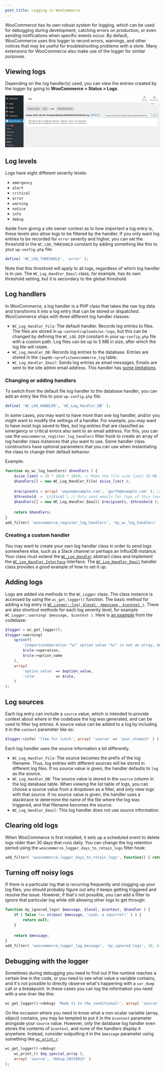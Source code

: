 ```yaml
---
post_title: Logging in WooCommerce
---
```


WooCommerce has its own robust system for logging, which can be used for debugging during development, catching errors on production, or even sending notifications when specific events occur. By default, WooCommerce uses this logger to record errors, warnings, and other notices that may be useful for troubleshooting problems with a store. Many extensions for WooCommerce also make use of the logger for similar purposes.

## Viewing logs

Depending on the log handler(s) used, you can view the entries created by the logger by going to **WooCommerce > Status > Logs**.

![Log file viewer](_media/log-critical.jpg)

## Log levels

Logs have eight different severity levels:

* `emergency`
* `alert`
* `critical`
* `error`
* `warning`
* `notice`
* `info`
* `debug`

Aside from giving a site owner context as to how important a log entry is, these levels also allow logs to be filtered by the handler. If you only want log entries to be recorded for `error` severity and higher, you can set the threshold in the `WC_LOG_THRESHOLD` constant by adding something like this to your `wp-config.php` file:

```php
define( 'WC_LOG_THRESHOLD', 'error' );
```

Note that this threshold will apply to all logs, regardless of which log handler is in use. The `WC_Log_Handler_Email` class, for example, has its own threshold setting, but it is secondary to the global threshold.

## Log handlers

In WooCommerce, a log handler is a PHP class that takes the raw log data and transforms it into a log entry that can be stored or dispatched. WooCommerce ships with three different log handler classes:

* `WC_Log_Handler_File`: The default handler. Records log entries to files. The files are stored in `wp-content/uploads/wc-logs`, but this can be changed by defining the `WC_LOG_DIR` constant in your `wp-config.php` file with a custom path. Log files can be up to 5 MB in size, after which the log file will rotate.
* `WC_Log_Handler_DB`: Records log entries to the database. Entries are stored in the `{$wpdb->prefix}woocommerce_log` table.
* `WC_Log_Handler_Email`: Sends log entries as email messages. Emails are sent to the site admin email address. This handler has [some limitations](https://github.com/woocommerce/woocommerce/blob/fe81a4cf27601473ad5c394a4f0124c785aaa4e6/plugins/woocommerce/includes/log-handlers/class-wc-log-handler-email.php#L15-L27).

### Changing or adding handlers

To switch from the default file log handler to the database handler, you can add an entry like this to your `wp-config.php` file:

```php
define( 'WC_LOG_HANDLER', 'WC_Log_Handler_DB' );
```

In some cases, you may want to have more than one log handler, and/or you might want to modify the settings of a handler. For example, you may want to have most logs saved to files, but log entries that are classified as emergency or critical errors also sent to an email address. For this, you can use the `woocommerce_register_log_handlers` filter hook to create an array of log handler class instances that you want to use. Some handler class constructors have optional parameters that you can use when instantiating the class to change their default behavior.

Example:

```php
function my_wc_log_handlers( $handlers ) {
	$size_limit = 10 * 1024 * 1024; // Make the file size limit 10 MB instead of 5.
	$handlers[] = new WC_Log_Handler_File( $size_limit );
	
	$recipients = array( 'wayne@example.com', 'garth@example.com' ); // Send logs to multiple recipients.
	$threshold  = 'critical'; // Only send emails for logs of this level and higher.
	$handlers[] = new WC_Log_Handler_Email( $recipients, $threshold );
	
	return $handlers;
}
add_filter( 'woocommerce_register_log_handlers', 'my_wc_log_handlers' );
```

### Creating a custom handler

You may want to create your own log handler class in order to send logs somewhere else, such as a Slack channel or perhaps an InfluxDB instance. Your class must extend the [`WC_Log_Handler`](https://woocommerce.github.io/code-reference/classes/WC-Log-Handler.html) abstract class and implement the [`WC_Log_Handler_Interface`](https://woocommerce.github.io/code-reference/classes/WC-Log-Handler-Interface.html) interface. The [`WC_Log_Handler_Email`](https://github.com/woocommerce/woocommerce/blob/6688c60fe47ad42d49deedab8be971288e4786c1/plugins/woocommerce/includes/log-handlers/class-wc-log-handler-email.php) handler class provides a good example of how to set it up.

## Adding logs

Logs are added via methods in the `WC_Logger` class. The class instance is accessed by using the `wc_get_logger()` function. The basic method for adding a log entry is [`WC_Logger::log( $level, $message, $context )`](https://woocommerce.github.io/code-reference/classes/WC-Logger.html#method_log). There are also shortcut methods for each log severity level, for example `WC_Logger::warning( $message, $context )`. Here is [an example](https://github.com/woocommerce/woocommerce/blob/6688c60fe47ad42d49deedab8be971288e4786c1/plugins/woocommerce/src/Admin/RemoteInboxNotifications/OptionRuleProcessor.php#L53-L64) from the codebase:

```php
$logger = wc_get_logger();
$logger->warning(
	sprintf(
		'ComparisonOperation "%s" option value "%s" is not an array, defaulting to empty array.',
		$rule->operation,
		$rule->option_name
	),
	array(
		'option_value' => $option_value,
		'rule'         => $rule,
	)
);
```

## Log sources

Each log entry can include a `source` value, which is intended to provide context about where in the codebase the log was generated, and can be used to filter log entries. A source value can be added to a log by including it in the `context` parameter like so:

```php
$logger->info( 'Time for lunch', array( 'source' => 'your_stomach' ) );
```

Each log handler uses the source information a bit differently.

* `WC_Log_Handler_File`: The source becomes the prefix of the log filename. Thus, log entries with different sources will be stored in different log files. If no source value is given, the handler defaults to `log` as the source.
* `WC_Log_Handler_DB`: The source value is stored in the `source` column in the log database table. When viewing the list table of logs, you can choose a source value from a dropdown as a filter, and only view logs with that source. If no source value is given, the handler uses a stacktrace to determine the name of the file where the log was triggered, and that filename becomes the source.
* `WC_Log_Handler_Email`: This log handler does not use source information.

## Clearing old logs

When WooCommerce is first installed, it sets up a scheduled event to delete logs older than 30 days that runs daily. You can change the log retention period using the `woocommerce_logger_days_to_retain_logs` filter hook:

```php
add_filter( 'woocommerce_logger_days_to_retain_logs', function() { return 90; } );
```

## Turning off noisy logs

If there is a particular log that is recurring frequently and clogging up your log files, you should probably figure out why it keeps getting triggered and resolve the issue. However, if that's not possible, you can add a filter to ignore that particular log while still allowing other logs to get through:

```php
function my_ignored_logs( $message, $level, $context, $handler ) {
	if ( false !== strpos( $message, 'Look, a squirrel!' ) ) {
		return null;
	}
	
	return $message;
}
add_filter( 'woocommerce_logger_log_message', 'my_ignored_logs', 10, 4 );
```

## Debugging with the logger

Sometimes during debugging you need to find out if the runtime reaches a certain line in the code, or you need to see what value a variable contains, and it's not possible to directly observe what's happening with a `var_dump` call or a breakpoint. In these cases you can log the information you need with a one-liner like this:

```php
wc_get_logger()->debug( 'Made it to the conditional!', array( 'source', 'debug-20230825' ) );
```

On the occasion where you need to know what a non-scalar variable (array, object) contains, you may be tempted to put it in the `$context` parameter alongside your `source` value. However, only the database log handler even stores the contents of `$context`, and none of the handlers display it anywhere. Instead, consider outputting it in the `$message` parameter using something like [`wc_print_r`](https://woocommerce.github.io/code-reference/namespaces/default.html#function_wc_print_r):

```php
wc_get_logger()->debug(
	wc_print_r( $my_special_array ),
	array( 'source', 'debug-20230825' )
);
```
